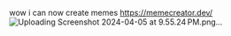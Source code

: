 wow i can now create memes 
https://memecreator.dev/
![Uploading Screenshot 2024-04-05 at 9.55.24 PM.png…]()
